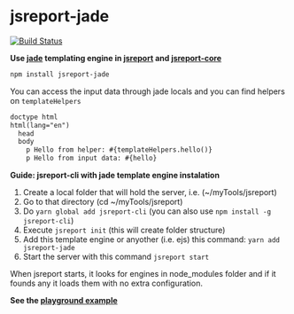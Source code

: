 # jsreport-jade

[![Build Status](https://travis-ci.org/bjrmatos/jsreport-jade.png?branch=master)](https://travis-ci.org/bjrmatos/jsreport-jade)

**Use [jade](http://jade-lang.com) templating engine in [jsreport](https://github.com/jsreport/jsreport) and [jsreport-core](https://github.com/jsreport/jsreport-core)**

```bash
npm install jsreport-jade
```

You can access the input data through jade locals and you can find helpers on `templateHelpers`
```html
doctype html
html(lang="en")
  head
  body
    p Hello from helper: #{templateHelpers.hello()}
    p Hello from input data: #{hello}
```

**Guide: jsreport-cli with jade template engine instalation**
1. Create a local folder that will hold the server, i.e. (~/myTools/jsreport)
2. Go to that directory (cd ~/myTools/jsreport)
3. Do ```yarn global add jsreport-cli``` (you can also use ```npm install -g jsreport-cli```)
4. Execute ```jsreport init``` (this will create folder structure)
5. Add this template engine or anyother (i.e. ejs) this command: ```yarn add jsreport-jade```
6. Start the server with this command ```jsreport start```

When jsreport starts, it looks for engines in node_modules folder and if it founds any it loads them with no extra configuration.

**See the [playground example](https://playground.jsreport.net/studio/workspace/Vy9Y0fHz-/3)**
